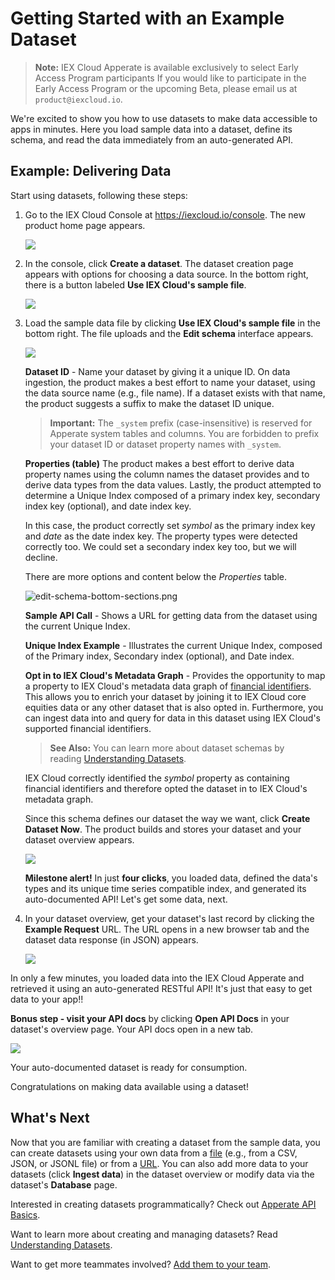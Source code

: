 # Getting Started with an Example Dataset

> **Note:** IEX Cloud Apperate is available exclusively to select Early Access Program participants If you would like to participate in the Early Access Program or the upcoming Beta, please email us at `product@iexcloud.io`.

We're excited to show you how to use datasets to make data accessible to apps in minutes. Here you load sample data into a dataset, define its schema, and read the data immediately from an auto-generated API.

## Example: Delivering Data

Start using datasets, following these steps:

1.  Go to the IEX Cloud Console at <https://iexcloud.io/console>. The
    new product home page appears.

    ![](./getting-started-with-an-example-dataset/welcome-to-your-workspace.png)
    
2.  In the console, click **Create a dataset**. The dataset
    creation page appears with options for choosing a data source. In
    the bottom right, there is a button labeled **Use IEX Cloud's sample file**.

    ![](./getting-started-with-an-example-dataset/use-sample-file.png)

3.  Load the sample data file by clicking **Use IEX Cloud's sample file** in the bottom right. The file uploads and the **Edit schema** interface appears.

    ![](./getting-started-with-an-example-dataset//sample-aapl-dataset-edit-schema.png)

    **Dataset ID** - Name your dataset by giving it a unique ID. On data ingestion, the product makes a best effort to name your dataset, using the data source name (e.g., file name). If a dataset exists with that name, the product suggests a suffix to make the dataset ID unique. 

    > **Important:** The `_system` prefix (case-insensitive) is reserved for Apperate system tables and columns. You are forbidden to prefix your dataset ID or dataset property names with `_system`.

    **Properties (table)** The product makes a best effort to
    derive data property names using the column names the dataset provides and
    to derive data types from the data values. Lastly, the product attempted
    to determine a Unique Index
    composed of a primary index key, secondary index key (optional), and date index key.

    In this case, the product correctly set *symbol* as the primary index key and *date* as the date index key. The property types were detected correctly too. We could set a secondary index key too, but we will decline.

    There are more options and content below the *Properties* table.

    ![edit-schema-bottom-sections.png](./getting-started-with-an-example-dataset/edit-schema-bottom-sections.png)

    **Sample API Call** - Shows a URL for getting data from the dataset using the current Unique Index.

    **Unique Index Example** - Illustrates the current Unique Index, composed of the Primary index, Secondary index (optional), and Date index.

    **Opt in to IEX Cloud's Metadata Graph** - Provides the opportunity to map a property to IEX Cloud's metadata data graph of [financial identifiers](../managing-your-data/creating-and-managing-views/joining-on-core-data.md). This allows you to enrich your dataset by joining it to IEX Cloud core equities data or any other dataset that is also opted in. Furthermore, you can ingest data into and query for data in this dataset using IEX Cloud's supported financial identifiers.

    > **See Also:** You can learn more about dataset schemas by reading [Understanding Datasets](../managing-your-data/understanding-datasets.md).

    IEX Cloud correctly identified the *symbol* property as containing financial identifiers and therefore opted the dataset in to IEX Cloud's metadata graph.
    
    Since this schema defines our dataset the way we want, click **Create Dataset Now**. The product builds and stores your dataset and your dataset overview appears.

    ![](./getting-started-with-an-example-dataset/sample-appl-dataset-overview.png)

    **Milestone alert!** In just **four clicks**, you
    loaded data, defined the data's types and its unique time series compatible
    index, and generated its auto-documented API! Let's get some data, next.

4.  In your dataset overview, get your dataset's last record by clicking the **Example Request** URL. The URL opens in a new browser tab and the dataset data response (in JSON) appears.

    ![](./getting-started-with-an-example-dataset/sample-appl-execute-query.png)

In only a few minutes, you loaded data into the IEX Cloud Apperate and retrieved it using an auto-generated RESTful API! It's just that easy to get data to your app!!

**Bonus step - visit your API docs** by clicking **Open API Docs**
in your dataset's overview page. Your API docs open in a new tab.

![](./getting-started-with-an-example-dataset/sample-appl-dataset-api-docs.png)

Your auto-documented dataset is ready for consumption.

Congratulations on making data available using a dataset!

## What's Next

Now that you are familiar with creating a dataset from the sample data, you can create datasets using your own data from a [file](../migrating-and-importing-data/loading-data-from-a-file.md) (e.g., from a CSV, JSON, or JSONL file) or from a [URL](../migrating-and-importing-data/loading-data-from-a-url.md). You can also add more data to your datasets (click **Ingest data**) in the dataset overview or modify data via the dataset's **Database** page.

Interested in creating datasets programmatically? Check out [Apperate API Basics](../interacting-with-your-data/apperate-api-basics.md).

Want to learn more about creating and managing datasets? Read [Understanding Datasets](../managing-your-data/understanding-datasets.md).

Want to get more teammates involved? [Add them to your team](../administration/managing-users.md).
